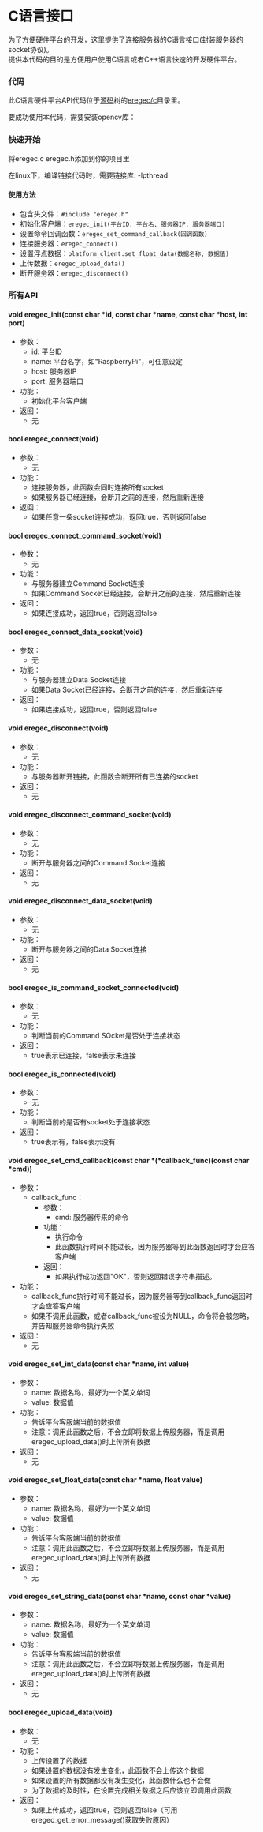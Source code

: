 # C语言接口

为了方便硬件平台的开发，这里提供了连接服务器的C语言接口(封装服务器的socket协议)。  
提供本代码的目的是方便用户使用C语言或者C++语言快速的开发硬件平台。


### 代码

此C语言硬件平台API代码位于[源码](https://github.com/mxb360/eregec)树的[eregec/c](https://github.com/mxb360/eregec/blob/master/eregec/c)目录里。  


要成功使用本代码，需要安装opencv库：


### 快速开始
将eregec.c eregec.h添加到你的项目里  
   
在linux下，编译链接代码时，需要链接库: -lpthread

#### 使用方法
* 包含头文件：`#include "eregec.h"`
* 初始化客户端：`eregec_init(平台ID, 平台名, 服务器IP, 服务器端口)`
* 设置命令回调函数：`eregec_set_command_callback(回调函数)`
* 连接服务器：`eregec_connect()`
* 设置浮点数据：`platform_client.set_float_data(数据名称, 数据值)`
* 上传数据：`eregec_upload_data()`
* 断开服务器：`eregec_disconnect()`


### 所有API

#### void eregec_init(const char \*id, const char \*name, const char \*host, int port)
* 参数：
    * id: 平台ID
    * name: 平台名字，如"RaspberryPi"，可任意设定
    * host: 服务器IP
    * port: 服务器端口
* 功能：
    * 初始化平台客户端
* 返回：
    * 无

#### bool eregec_connect(void)
* 参数：
    * 无
* 功能：
    * 连接服务器，此函数会同时连接所有socket
    * 如果服务器已经连接，会断开之前的连接，然后重新连接
* 返回：
    * 如果任意一条socket连接成功，返回true，否则返回false

#### bool eregec_connect_command_socket(void)
* 参数：
    * 无
* 功能：
    * 与服务器建立Command Socket连接
    * 如果Command Socket已经连接，会断开之前的连接，然后重新连接
* 返回：
    * 如果连接成功，返回true，否则返回false

#### bool eregec_connect_data_socket(void)
* 参数：
    * 无
* 功能：
    * 与服务器建立Data Socket连接
    * 如果Data Socket已经连接，会断开之前的连接，然后重新连接
* 返回：
    * 如果连接成功，返回true，否则返回false

#### void eregec_disconnect(void)
* 参数：
    * 无
* 功能：
    * 与服务器断开链接，此函数会断开所有已连接的socket
* 返回：
    * 无

#### void eregec_disconnect_command_socket(void)
* 参数：
    * 无
* 功能：
    * 断开与服务器之间的Command Socket连接
* 返回：
    * 无

#### void eregec_disconnect_data_socket(void)
* 参数：
    * 无
* 功能：
    * 断开与服务器之间的Data Socket连接
* 返回：
    * 无

#### bool eregec_is_command_socket_connected(void)
* 参数：
    * 无
* 功能：
    * 判断当前的Command SOcket是否处于连接状态
* 返回：
    * true表示已连接，false表示未连接

#### bool eregec_is_connected(void)
* 参数：
    * 无
* 功能：
    * 判断当前的是否有socket处于连接状态
* 返回：
    * true表示有，false表示没有

#### void eregec_set_cmd_callback(const char \*(\*callback_func)(const char \*cmd))
* 参数：
    * callback_func：
        * 参数：
            * cmd: 服务器传来的命令
        * 功能：
            * 执行命令
            * 此函数执行时间不能过长，因为服务器等到此函数返回时才会应答客户端
        * 返回：
            * 如果执行成功返回"OK"，否则返回错误字符串描述。
* 功能：
    * callback_func执行时间不能过长，因为服务器等到callback_func返回时才会应答客户端
    * 如果不调用此函数，或者callback_func被设为NULL，命令将会被忽略，并告知服务器命令执行失败
* 返回：
    * 无

#### void eregec_set_int_data(const char \*name, int value)
* 参数：
    * name: 数据名称，最好为一个英文单词
    * value: 数据值
* 功能：
    * 告诉平台客服端当前的数据值
    * 注意：调用此函数之后，不会立即将数据上传服务器，而是调用eregec_upload_data()时上传所有数据
* 返回：
    * 无

#### void eregec_set_float_data(const char \*name, float value)
* 参数：
    * name: 数据名称，最好为一个英文单词
    * value: 数据值
* 功能：
    * 告诉平台客服端当前的数据值
    * 注意：调用此函数之后，不会立即将数据上传服务器，而是调用eregec_upload_data()时上传所有数据
* 返回：
    * 无

#### void eregec_set_string_data(const char \*name, const char  \*value)
* 参数：
    * name: 数据名称，最好为一个英文单词
    * value: 数据值
* 功能：
    * 告诉平台客服端当前的数据值
    * 注意：调用此函数之后，不会立即将数据上传服务器，而是调用eregec_upload_data()时上传所有数据
* 返回：
    * 无

#### bool eregec_upload_data(void)
* 参数：
    * 无
* 功能：
    * 上传设置了的数据
    * 如果设置的数据没有发生变化，此函数不会上传这个数据
    * 如果设置的所有数据都没有发生变化，此函数什么也不会做
    * 为了数据的及时性，在设置完成相关数据之后应该立即调用此函数
* 返回：
    * 如果上传成功，返回true，否则返回false（可用eregec_get_error_message()获取失败原因）
